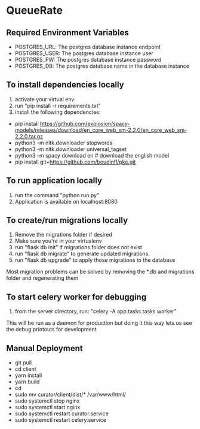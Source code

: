 # QueueRate

## Required Environment Variables

* POSTGRES_URL: The postgres database instance endpoint
* POSTGRES_USER: The postgres database instance user
* POSTGRES_PW: The postgres database instance password
* POSTGRES_DB: The postgres database name in the database instance

## To install dependencies locally
1) activate your virtual env
2) run "pip install -r requirements.txt"
3) install the following dependencies:

* pip install https://github.com/explosion/spacy-models/releases/download/en_core_web_sm-2.2.0/en_core_web_sm-2.2.0.tar.gz
* python3 -m nltk.downloader stopwords
* python3 -m nltk.downloader universal_tagset
* python3 -m spacy download en # download the english model
* pip install git+https://github.com/boudinfl/pke.git

## To run application locally
1) run the command "python run.py"
2) Application is available on localhost:8080

## To create/run migrations locally

1) Remove the migrations folder if desired
2) Make sure you're in your virtualenv
3) run "flask db init" if migrations folder does not exist
4) run "flask db migrate" to generate updated migrations.  
5) run "flask db upgrade" to apply those migrations to the database

Most migration problems can be solved by removing the *.db and migrations folder and regenerating them

## To start celery worker for debugging
1) from the server directory, run:
"celery -A app.tasks.tasks worker"

This will be run as a daemon for production but doing it this way lets us see the debug printouts for development

## Manual Deployment

* git pull
* cd client
* yarn install
* yarn build
* cd
* sudo mv curator/client/dist/* /var/www/html/
* sudo systemctl stop nginx
* sudo systemctl start nginx
* sudo systemctl restart curator.service
* sudo systemctl restart celery.service